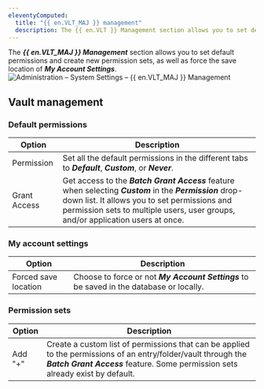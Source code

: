 ```yaml
---
eleventyComputed:
  title: "{{ en.VLT_MAJ }} management"
  description: The {{ en.VLT }} Management section allows you to set default permissions and create new permission sets, as well as force the save location of My Account Settings.
---
```

The ***{{ en.VLT_MAJ }} Management*** section allows you to set default permissions and create new permission sets, as well as force the save location of ***My Account Settings***.
![Administration – System Settings – {{ en.VLT_MAJ }} Management](https://cdnweb.devolutions.net/docs/en/server/ServerOp2069.png)

## Vault management

### Default permissions
| Option       | Description                                                                                           |
|--------------|-------------------------------------------------------------------------------------------------------|
| Permission   | Set all the default permissions in the different tabs to ***Default***, ***Custom***, or ***Never***. |
| Grant Access | Get access to the ***Batch Grant Access*** feature when selecting ***Custom*** in the ***Permission*** drop-down list. It allows you to set permissions and permission sets to multiple users, user groups, and/or application users at once. |

### My account settings
| Option               | Description                                                                              |
|----------------------|------------------------------------------------------------------------------------------|
| Forced save location | Choose to force or not ***My Account Settings*** to be saved in the database or locally. |

### Permission sets
| Option  | Description |
|---------|-------------|
| Add "+" | Create a custom list of permissions that can be applied to the permissions of an entry/folder/vault through the ***Batch Grant Access*** feature. Some permission sets already exist by default. |
